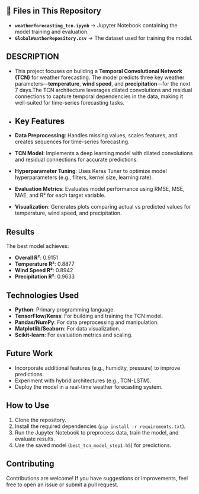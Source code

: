 ## 📂 Files in This Repository
- **`weatherforecasting_tcn.ipynb`** → Jupyter Notebook containing the model training and evaluation.
- **`GlobalWeatherRepository.csv`** → The dataset used for training the model.

## DESCRIPTION
- This project focuses on building a **Temporal Convolutional Network (TCN)** for weather forecasting. The model predicts three key weather parameters—**temperature**, **wind speed**, and **precipitation**—for the next 7 days.The TCN architecture leverages dilated convolutions and residual connections to capture temporal dependencies in the data, making it well-suited for time-series forecasting tasks.

- ## Key Features
- **Data Preprocessing**: Handles missing values, scales features, and creates sequences for time-series forecasting.
- **TCN Model**: Implements a deep learning model with dilated convolutions and residual connections for accurate predictions.
- **Hyperparameter Tuning**: Uses Keras Tuner to optimize model hyperparameters (e.g., filters, kernel size, learning rate).
- **Evaluation Metrics**: Evaluates model performance using RMSE, MSE, MAE, and R² for each target variable.
- **Visualization**: Generates plots comparing actual vs predicted values for temperature, wind speed, and precipitation.

## Results
The best model achieves:
- **Overall R²**: 0.9151
- **Temperature R²**: 0.8877
- **Wind Speed R²**: 0.8942
- **Precipitation R²**: 0.9633

## Technologies Used
- **Python**: Primary programming language.
- **TensorFlow/Keras**: For building and training the TCN model.
- **Pandas/NumPy**: For data preprocessing and manipulation.
- **Matplotlib/Seaborn**: For data visualization.
- **Scikit-learn**: For evaluation metrics and scaling.

## Future Work
- Incorporate additional features (e.g., humidity, pressure) to improve predictions.
- Experiment with hybrid architectures (e.g., TCN-LSTM).
- Deploy the model in a real-time weather forecasting system.

## How to Use
1. Clone the repository.
2. Install the required dependencies (`pip install -r requirements.txt`).
3. Run the Jupyter Notebook to preprocess data, train the model, and evaluate results.
4. Use the saved model (`best_tcn_model_step1.h5`) for predictions.

## Contributing
Contributions are welcome! If you have suggestions or improvements, feel free to open an issue or submit a pull request.
